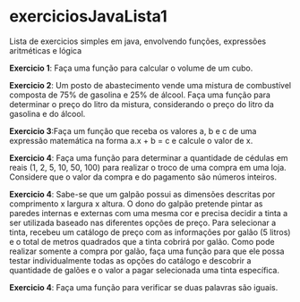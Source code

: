 # exerciciosJavaLista1
Lista de exercicios simples em java, envolvendo funções, expressões aritméticas e lógica


**Exercicio 1**: Faça uma função para calcular o volume de um cubo.

**Exercicio 2**: Um posto de abastecimento vende uma mistura de combustível composta de 75% de gasolina e 25% de álcool. Faça uma função para determinar o preço do litro da mistura, considerando o preço do litro da gasolina e do álcool.

**Exercicio 3**:Faça um função que receba os valores a, b e c de uma expressão matemática na forma a.x + b = c e calcule o valor de x.

**Exercicio 4**: Faça uma função para determinar a quantidade de cédulas em reais (1, 2, 5, 10, 50, 100) para realizar o troco de uma compra em uma loja. Considere que o valor da compra e do pagamento são números inteiros.

**Exercicio 4**: Sabe-se que um galpão possui as dimensões descritas por comprimento x largura x altura. O dono do galpão pretende pintar as paredes internas e externas com uma mesma cor e precisa decidir a tinta a ser utilizada baseado nas diferentes opções de preço. Para selecionar a tinta, recebeu um catálogo de preço com as informações por galão (5 litros) e
o total de metros quadrados que a tinta cobrirá por galão. Como pode realizar somente a compra por galão, faça uma função para que ele possa testar individualmente todas as opções do catálogo e descobrir a quantidade de galões e o valor a pagar selecionada uma tinta específica.

**Exercicio 4**: Faça uma função para verificar se duas palavras são iguais.
